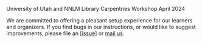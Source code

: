 University of Utah and NNLM Library Carpentries Workshop April 2024

We are committed to offering a pleasant setup experience for our learners and organizers.
If you find bugs in our instructions,
or would like to suggest improvements,
please file an [[issue](https://github.com/carpentries/workshop-template/issues)]
or [mail us][email].

[email]: mailto:team@carpentries.org
[lc-site]: https://librarycarpentry.org

